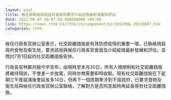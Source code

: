 ```yaml
---
layout: post
title: 候任辦聯絡現屆政府食衞局要求介紹疫情最新發展和評估
date: 2022-06-07 20:07:59.000000000 +08:00
link: https://news.rthk.hk/rthk/ch/component/k2/1652006-20220607.htm
categories: rthk
---
```


候任行政長官辦公室表示，社交距離措施是有效防控疫情的重要一環，已聯絡現屆政府食物及衞生局，要求該局與候任行政長官會面及介紹疫情最新發展和評估，並商討7月1日起的社交距離措施安排。

行政長官林鄭月娥今早宣布，由現時至本月30日，所有入境限制和社交距離措施將維持現狀，不會進一步放寬，同時亦無需要即時收緊。現有社交距離措施在下星期三午夜屆滿後會延長多14日，但再下一個周期牽涉到下屆政府，已要求食物及衞生局與候任行政長官辦公室聯絡，了解對方是否同意屆時再延長現有社交距離措施。

